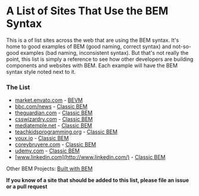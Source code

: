 # A List of Sites That Use the BEM Syntax

This is a of list sites across the web that are using the BEM syntax.
It's home to good examples of BEM (good naming, correct syntax) and not-so-good examples (bad naming, inconsistent syntax).
But that's not really the point, this list is simply a reference to see how other developers are building components and websites with BEM.
Each example will have the BEM syntax style noted next to it.

### The List

* [market.envato.com](http://market.envato.com/) - [BEVM](http://webuild.envato.com/blog/chainable-bem-modifiers/)
* [bbc.com/news](http://www.bbc.com/news) - [Classic BEM](http://csswizardry.com/2013/01/mindbemding-getting-your-head-round-bem-syntax/)
* [theguardian.com](https://www.theguardian.com/) - [Classic BEM](http://csswizardry.com/2013/01/mindbemding-getting-your-head-round-bem-syntax/)
* [csswizardry.com](http://csswizardry.com/) - [Classic BEM](http://csswizardry.com/2013/01/mindbemding-getting-your-head-round-bem-syntax/)
* [mediatemple.net](http://mediatemple.net/) - [Classic BEM](http://csswizardry.com/2013/01/mindbemding-getting-your-head-round-bem-syntax/)
* [teachkidsprogramming.org](http://teachingkidsprogramming.org/) - [Classic BEM](http://csswizardry.com/2013/01/mindbemding-getting-your-head-round-bem-syntax/)
* [voux.io](http://voux.io/) - [Classic BEM](http://csswizardry.com/2013/01/mindbemding-getting-your-head-round-bem-syntax/)
* [coreybruyere.com](http://coreybruyere.com/) - [Classic BEM](http://csswizardry.com/2013/01/mindbemding-getting-your-head-round-bem-syntax/)
* [udemy.com](http://udemy.com/) - [Classic BEM](http://csswizardry.com/2013/01/mindbemding-getting-your-head-round-bem-syntax/)
* [www.linkedin.com](http://www.linkedin.com/) - [Classic BEM](http://csswizardry.com/2013/01/mindbemding-getting-your-head-round-bem-syntax/)

Other BEM Projects: [Built with BEM](https://en.bem.info/built-with-b/)

**If you know of a site that should be added to this list, please file an issue or a pull request**
